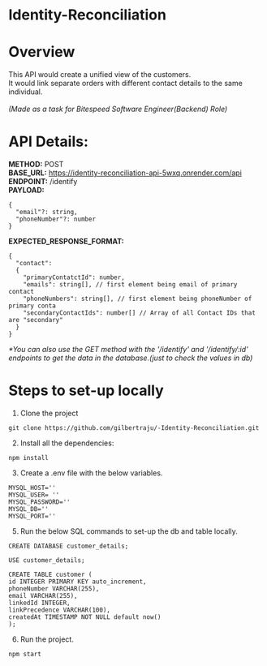 # Identity-Reconciliation


# Overview
This API would create a unified view of the customers. <br />
It would link separate orders with different contact details to the same individual.
<br />
<br />
_(Made as a task for Bitespeed Software Engineer(Backend) Role)_

# API Details:

**METHOD:** POST <br />
**BASE_URL:** https://identity-reconciliation-api-5wxq.onrender.com/api <br />
**ENDPOINT:** /identify <br />
**PAYLOAD:**  <br />
```
{
  "email"?: string,
  "phoneNumber"?: number
}
``` 

**EXPECTED_RESPONSE_FORMAT:** 

```
{
  "contact":
  {
    "primaryContatctId": number,
    "emails": string[], // first element being email of primary contact
    "phoneNumbers": string[], // first element being phoneNumber of primary conta
    "secondaryContactIds": number[] // Array of all Contact IDs that are "secondary"
  }
}
```

_*You can also use the GET method with the '/identify' and '/identify/:id' endpoints to get the data in the database.(just to check the values in db)_



# Steps to set-up locally

1. Clone the project
 ```
git clone https://github.com/gilbertraju/-Identity-Reconciliation.git
``` 
2. Install all the dependencies:
```
npm install
```
3. Create a .env file with the below variables.
 ```
MYSQL_HOST=''
MYSQL_USER= ''
MYSQL_PASSWORD=''
MYSQL_DB=''
MYSQL_PORT=''
 ```
5. Run the below SQL commands to set-up the db and table locally.
```
CREATE DATABASE customer_details;

USE customer_details;

CREATE TABLE customer (
id INTEGER PRIMARY KEY auto_increment,
phoneNumber VARCHAR(255),
email VARCHAR(255),
linkedId INTEGER,
linkPrecedence VARCHAR(100),
createdAt TIMESTAMP NOT NULL default now()
);

```

6. Run the project.
```
npm start
```
